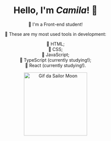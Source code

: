 <h1 align="center">Hello, I'm <i>Camila</i>! 🌙</h1>

<p align="center">🧸 I'm a Front-end student!
<p align="center">🦔 These are my most used tools in development:
<p align="center">🥞 HTML;<br>
🥞 CSS;<br>
🥞 JavaScript;<br>
🥞 TypeScript (currently studying!);<br>
🥞 React (currently studying!).<br>
<p align="center">
  <img src="https://img.wattpad.com/527509405a67af0f808eed941a169ae2851dc636/68747470733a2f2f73332e616d617a6f6e6177732e636f6d2f776174747061642d6d656469612d736572766963652f53746f7279496d6167652f4d68796643466e584e6b51494f513d3d2d3233363439313334322e313433663239386263353639396638302e676966" width="200" alt="Gif da Sailor Moon">
</p>
